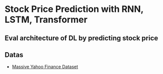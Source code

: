 # Stock Price Prediction with RNN, LSTM, Transformer
Eval architecture of DL by predicting stock price
---
## Datas
- [Massive Yahoo Finance Dataset](https://www.kaggle.com/datasets/iveeaten3223times/massive-yahoo-finance-dataset)